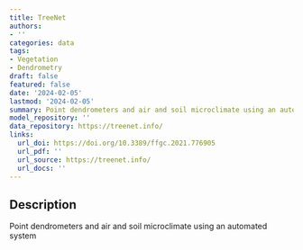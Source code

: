 ```yaml
---
title: TreeNet
authors:
- ''
categories: data
tags:
- Vegetation
- Dendrometry
draft: false
featured: false
date: '2024-02-05'
lastmod: '2024-02-05'
summary: Point dendrometers and air and soil microclimate using an automated system
model_repository: ''
data_repository: https://treenet.info/
links:
  url_doi: https://doi.org/10.3389/ffgc.2021.776905
  url_pdf: ''
  url_source: https://treenet.info/
  url_docs: ''
---
```


## Description

Point dendrometers and air and soil microclimate using an automated system

